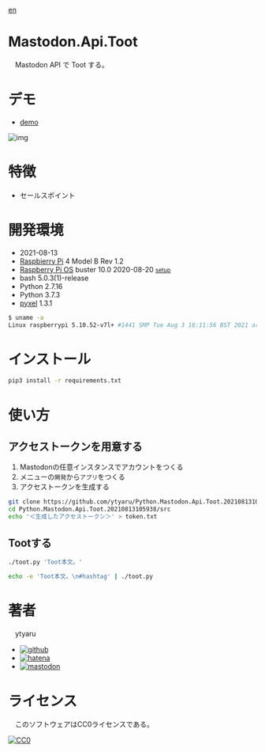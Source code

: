 [en](./README.md)

# Mastodon.Api.Toot

　Mastodon API で Toot する。

# デモ

* [demo](https://ytyaru.github.io/Python.Mastodon.Api.Toot.20210813105938/)

![img](https://github.com/ytyaru/Python.Mastodon.Api.Toot.20210813105938/blob/master/doc/0.png?raw=true)

# 特徴

* セールスポイント

# 開発環境

* <time datetime="2021-08-13T10:59:30+0900">2021-08-13</time>
* [Raspbierry Pi](https://ja.wikipedia.org/wiki/Raspberry_Pi) 4 Model B Rev 1.2
* [Raspberry Pi OS](https://ja.wikipedia.org/wiki/Raspbian) buster 10.0 2020-08-20 <small>[setup](http://ytyaru.hatenablog.com/entry/2020/10/06/111111)</small>
* bash 5.0.3(1)-release
* Python 2.7.16
* Python 3.7.3
* [pyxel][] 1.3.1

[pyxel]:https://github.com/kitao/pyxel

```sh
$ uname -a
Linux raspberrypi 5.10.52-v7l+ #1441 SMP Tue Aug 3 18:11:56 BST 2021 armv7l GNU/Linux
```

# インストール

```sh
pip3 install -r requirements.txt
```

# 使い方

## アクセストークンを用意する

1. Mastodonの任意インスタンスでアカウントをつくる
1. メニューの`開発`から`アプリ`をつくる
1. アクセストークンを生成する

```sh
git clone https://github.com/ytyaru/Python.Mastodon.Api.Toot.20210813105938
cd Python.Mastodon.Api.Toot.20210813105938/src
echo '＜生成したアクセストークン＞' > token.txt
```

## Tootする

```sh
./toot.py 'Toot本文。'
```
```sh
echo -e 'Toot本文。\n#hashtag' | ./toot.py
```

# 著者

　ytyaru

* [![github](http://www.google.com/s2/favicons?domain=github.com)](https://github.com/ytyaru "github")
* [![hatena](http://www.google.com/s2/favicons?domain=www.hatena.ne.jp)](http://ytyaru.hatenablog.com/ytyaru "hatena")
* [![mastodon](http://www.google.com/s2/favicons?domain=mstdn.jp)](https://mstdn.jp/web/accounts/233143 "mastdon")

# ライセンス

　このソフトウェアはCC0ライセンスである。

[![CC0](http://i.creativecommons.org/p/zero/1.0/88x31.png "CC0")](http://creativecommons.org/publicdomain/zero/1.0/deed.ja)

